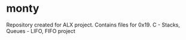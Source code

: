 # monty
Repository created for ALX project.
Contains files for 0x19. C - Stacks, Queues - LIFO, FIFO project
